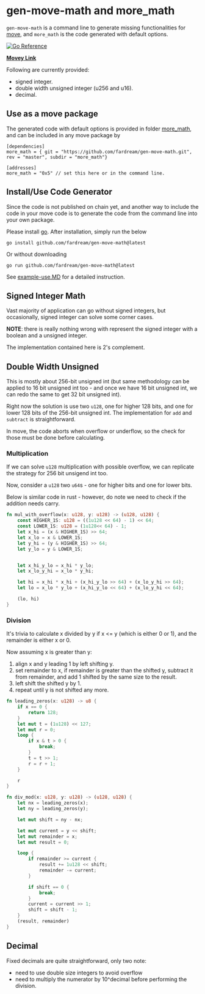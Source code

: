 # gen-move-math and more_math

`gen-move-math` is a command line to generate missing functionalities for [move](https://github.com/move-language/move), and `more_math` is the code generated with default options.

[![Go Reference](https://pkg.go.dev/badge/github.com/fardream/gen-move-math.svg)](https://pkg.go.dev/github.com/fardream/gen-move-math)

[**Movey Link**](https://www.movey.net/packages/more_math)

Following are currently provided:

- signed integer.
- double width unsigned integer (u256 and u16).
- decimal.

## Use as a move package

The generated code with default options is provided in folder [more_math](./more_math), and can be included in any move package by

```
[dependencies]
more_math = { git = "https://github.com/fardream/gen-move-math.git", rev = "master", subdir = "more_math"}

[addresses]
more_math = "0x5" // set this here or in the command line.
```

## Install/Use Code Generator

Since the code is not published on chain yet, and another way to include the code in your move code is to generate the code from the command line into your own package.

Please install [go](https://go.dev). After installation, simply run the below

```shell
go install github.com/fardream/gen-move-math@latest
```

Or without downloading

```shell
go run github.com/fardream/gen-move-math@latest
```

See [example-use.MD](./example-use.MD) for a detailed instruction.

## Signed Integer Math

Vast majority of application can go without signed integers, but occasionally, signed integer can solve some corner cases.

**NOTE**: there is really nothing wrong with represent the signed integer with a boolean and a unsigned integer.

The implementation contained here is 2's complement.

## Double Width Unsigned

This is mostly about 256-bit unsigned int (but same methodology can be applied to 16 bit unsigned int too - and once we have 16 bit unsigned int, we can redo the same to get 32 bit unsigned int).

Right now the solution is use two `u128`, one for higher 128 bits, and one for lower 128 bits of the 256-bit unsigned int. The implementation for `add` and `subtract` is straightforward.

In move, the code aborts when overflow or underflow, so the check for those must be done before calculating.

### Multiplication

If we can solve `u128` multiplication with possible overflow, we can replicate the strategy for 256 bit unsigend int too.

Now, consider a `u128` two `u64`s - one for higher bits and one for lower bits.

Below is similar code in rust - however, do note we need to check if the addition needs carry.

```rust
fn mul_with_overflow(x: u128, y: u128) -> (u128, u128) {
    const HIGHER_1S: u128 = ((1u128 << 64) - 1) << 64;
    const LOWER_1S: u128 = (1u128<< 64) - 1;
    let x_hi = (x & HIGHER_1S) >> 64;
    let x_lo = x & LOWER_1S;
    let y_hi = (y & HIGHER_1S) >> 64;
    let y_lo = y & LOWER_1S;


    let x_hi_y_lo = x_hi * y_lo;
    let x_lo_y_hi = x_lo * y_hi;

    let hi = x_hi * x_hi + (x_hi_y_lo >> 64) + (x_lo_y_hi >> 64);
    let lo = x_lo * y_lo + (x_hi_y_lo << 64) + (x_lo_y_hi << 64);

    (lo, hi)
}
```

### Division

It's trivia to calculate x divided by y if x <= y (which is either 0 or 1), and the remainder is either x or 0.

Now assuming x is greater than y:

1. align x and y leading 1 by left shifting y.
1. set remainder to x, if remainder is greater than the shifted y, subtract it from remainder, and add 1 shifted by the same size to the result.
1. left shift the shifted y by 1.
1. repeat until y is not shifted any more.

```rust
fn leading_zeros(x: u128) -> u8 {
    if x == 0 {
        return 128;
    }
    let mut t = (1u128) << 127;
    let mut r = 0;
    loop {
        if x & t > 0 {
            break;
        }
        t = t >> 1;
        r = r + 1;
    }

    r
}

fn div_mod(x: u128, y: u128) -> (u128, u128) {
    let nx = leading_zeros(x);
    let ny = leading_zeros(y);

    let mut shift = ny - nx;

    let mut current = y << shift;
    let mut remainder = x;
    let mut result = 0;

    loop {
        if remainder >= current {
            result += 1u128 << shift;
            remainder -= current;
        }

        if shift == 0 {
            break;
        }
        current = current >> 1;
        shift = shift - 1;
    }
    (result, remainder)
}
```

## Decimal

Fixed decimals are quite straightforward, only two note:

- need to use double size integers to avoid overflow
- need to multiply the numerator by 10^decimal before performing the division.
